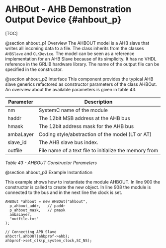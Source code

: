 AHBOut - AHB Demonstration Output Device {#ahbout_p}
====================================================
[TOC]

@section ahbout_p1 Overview
The AHBOUT model is a AHB slave that writes all incoming data to a file. 
The class inherits from the classes `AHBSlave` and `CLKDevice`. 
The model can be seen as a reference implementation for an AHB Slave because of its simplicity. 
It has no VHDL reference in the GRLIB hardware library. 
The name of the output file can be specified in the constructor. 

@section ahbout_p2 Interface
This component provides the typical AHB slave generics refactored as constructor parameters of the class AHBOut. 
An overview about the available parameters is given in table 43.

Parameter | Description
--------- | -----------
nm        | SystemC name of the module
haddr     | The 12bit MSB address at the AHB bus
hmask     | The 12bit address mask for the AHB bus
ambaLayer | Coding style/abstraction of the model (LT or AT)
slave_id  | The AHB slave bus index.
outfile   | File name of a text file to initialize the memory from
*Table 43 - AHBOUT Constructor Parameters*

@section ahbout_p3 Example Instantiation

This example shows how to instantiate the module AHBOUT.
In line 900 the constructor is called to create the new object. 
In line 908 the module is connected to the bus and in the next line the clock is set. 

~~~{.cpp}
AHBOut *ahbout = new AHBOut("ahbout",
  p_ahbout_addr,   // paddr
  p_ahbout_mask,   // pmask
  ambaLayer,
  "outfile.txt"
);

// Connecting APB Slave
ahbctrl.ahbOUT(ahbprof->ahb);
ahbprof->set_clk(p_system_clock,SC_NS);
~~~
